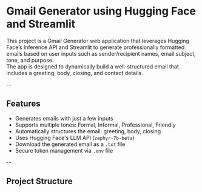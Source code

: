 # **Gmail Generator using Hugging Face and Streamlit**

This project is a Gmail Generator web application that leverages Hugging Face’s Inference API and Streamlit to generate professionally formatted emails based on user inputs such as sender/recipient names, email subject, tone, and purpose.  
The app is designed to dynamically build a well-structured email that includes a greeting, body, closing, and contact details.

--

## **Features**

- Generates emails with just a few inputs  
- Supports multiple tones: Formal, Informal, Professional, Friendly  
- Automatically structures the email: greeting, body, closing  
- Uses Hugging Face's LLM API (`zephyr-7b-beta`)  
- Download the generated email as a `.txt` file  
- Secure token management via `.env` file  

--

## **Project Structure**

